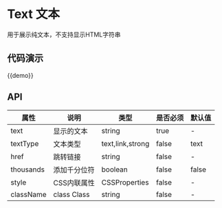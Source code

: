 # Text 文本

用于展示纯文本，不支持显示HTML字符串

## 代码演示

{{demo}}

## API

| 属性        | 说明     | 类型               | 是否必须  | 默认值   |
| --------- | ------ | ---------------- | ----- | ----- |
| text      | 显示的文本  | string           | true  | -     |
| textType  | 文本类型   | text,link,strong | false | text  |
| href      | 跳转链接   | string           | false | -     |
| thousands | 添加千分位符 | boolean          | false | false | 
|style | CSS内联属性 | CSSProperties | false |-|
|className | class Class | string | false | -|


